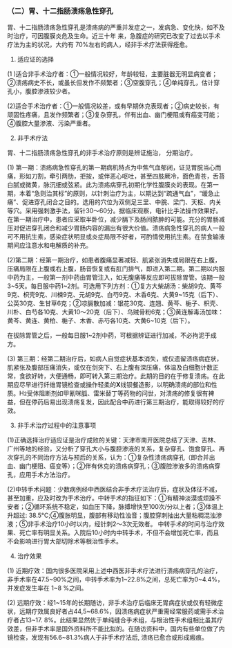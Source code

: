 ### （二）胃、十二指肠溃疡急性穿孔

胃、十二指肠溃疡急性穿孔是溃疡病的严重并发症之一，发病急、变化快，如不及时治疗，可因腹膜炎危及生命。近三十年 来，急腹症的研究已改变了过去以手术疗法为主的状况，大约有 70%左右的病人，经非手术疗法获得痊愈。

1. 适应证的选择

(1 )适合非手术治疗者：①一般情况较好，年龄较轻，主要脏器无明显病变者；②溃疡病史不长，或虽长但发作不频繁者；③空腹穿孔；④单纯穿孔，估计穿孔小，腹腔渗液较少者。

(2)适合手术治疗者：①一般情况较差，或有早期休克表现者；②病史较长，有顽固性疼痛，且发作频繁者；③复杂穿孔，伴有出血、幽门梗阻或有癌变可能；④腹腔大量渗液、污染严重者。

2. 非手术疗法

胃、十二指肠溃疡急性穿孔的非手术治疗原则是辨证施治，  分期治疗。

(1) 第一期：溃疡病急性穿孔的第一期病机特点为中焦气血郁闭，证见胃脘当心而痛，形如刀割，牵引两肋，拒按，或伴恶心呕吐，甚至四肢厥冷，面色青苍，舌苔白腻或微黄，脉沉细或弦紧。此为溃疡病穿孔初期化学性腹膜炎的表现。在第一期，本着“急则治其标”的原则，以针刺治疗为主，以期达到“疏通气血”，“缓急止痛”、促进穿孔闭合之目的。选用的穴位为双侧足三里、中脘、梁门、天枢、内关等穴。采用强刺激手法，留针30〜60分。据临床观察，电针比手法操作效果好。在第一期治疗中，患者应采取半卧位，减少膈下及肠间脓肿的可能。充分的胃肠减压对促进穿孔闭合和减少胃肠内容的漏出有很大价值。溃疡病急性穿孔的病人一般可不用抗生素，感染症状明显或炎症局限不好者，可酌情使用抗生素。在禁食输液期间应注意水和电解质的补充。

(2)第二期：经第一期治疗，如患者腹痛显著减轻、肌紧张消失或局限在右上腹，压痛局限在上腹或右上腹，肠音恢复或有肛门排气，即进入第二期。第二期以内服中药为主，一般第一剂中药由胃管注入，如无腹痛等反应即可拔除胃管。该期一般3~5天。每日服中药1~2剂。可选用下列方剂：①复方大柴胡汤：柴胡9克、黄芩9克、枳壳9克、川楝9克、元胡9克、白芍9克、木香6克、大黄9~15克（后下）、公英30克、生甘草6克；②凉膈散加减：银花30克、连翘、黄芩、梔子、枳壳、川朴、白芍各10克、大黄10〜20克（后下）、乌贼骨粉6克；③黄连解毒汤加味：黄芩、黄连、黄柏、梔子、木香、赤芍各10克、大黄6~10克（后下）。

在拔除胃管之后，一般每日服1~2剂中药，可根据辨证进行加减，不必拘泥于成方。

(3) 第三期：经第二期治疗后，如病人自觉症状基本消失，或仅遗留溃疡病症状，肌紧张及腹部压痛消失，或仅在剑突下、右上腹有深压痛，体温及白细胞计数正常，食欲好转，大便通畅，即可转入第三期治疗。此期的目的在于修复溃疡。在此期应尽早进行纤维胃镜检查或操作轻柔的**X**线钡餐造影，以明确溃疡的部位和性质。H<small>2</small>受体阻断剂如甲氰咪胍、雷米替丁等药物的问世，对溃疡的修复很有裨益，但在停药后易出现溃疡复发，因此配合中药进行第三期治疗，能取得较好的疗效。

3. 非手术治疗过程中的注意事项

(1)正确选择治疗适应证是治疗成败的关键：天津市南开医院总结了天津、吉林、广州等地的经验，又分析了穿孔大小与腹腔渗液的关系，复杂穿孔、饱食穿孔、再次穿孔的不同治疗方法与预后的关系，认为：①复杂性溃疡病穿孔（即合并出血、幽门梗阻、癌变等）；②伴有休克的溃疡病穿孔；③腹腔渗液多的溃疡病穿孔，应用手术方法治疗。

(2)中转手术问题：少数病例经中西医结合非手术疗法治疗后，症状及体征不减，甚至加重，应及时改为手术治疗。中转手术的指征如下：①有精神淡漠或烦躁不安者；②循环系统不稳定，如血压下降，脉搏增快至100次/分以上者；③体温上升超过:  38.5°C;④腹胀明显，腹部有移动性浊音；腹腔穿刺抽出大量粘稠混浊渗液；⑤非手术治疗10小时以内，经针刺2〜3次无效者。
中转手术的时间与治疗效果、死亡率有明显关系。入院后10小时内中转手术，不但不会增加死亡率，而且不会影响进行胃大部切除术等根治性手术。

4. 治疗效果

(1) 近期疗效：国内很多医院采用上述中西医非手术疗法进行溃疡病穿孔的治疗，非手术率在47.5~90%之间，中转手术率为1~22.8%之间，总死亡率为0~4.4%，并发症发生率在 1~8 %之间。

(2) 远期疗效：经1~15年的长期随访，非手术治疗后临床无胃病症状或仅有轻微症状，远期疗效属良好者占44,5~68.6%，因溃疡病症状严重需经常服药或需手术治疗者占13~17. 8%。此结果显然优于单纯缝合手术组，与根治性手术组相比虽其疗效差，但非手术率是国外资料所不能比拟的。在随访资料中，国内有些单位做了内镜检查，发现有56.6~81.3%病人于非手术疗法后, 溃疡已愈合或形成瘢痕。